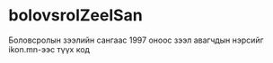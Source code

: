 # bolovsrolZeelSan
Боловсролын зээлийн сангаас 1997 оноос зээл авагчдын нэрсийг ikon.mn-ээс түүх код

